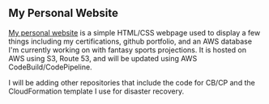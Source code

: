 ## My Personal Website

[My personal website](http://www.bjones.cloud) is a simple HTML/CSS webpage used to display a few things including my certifications, github portfolio, and an AWS database I'm currently working on with fantasy sports projections. It is hosted on AWS using S3, Route 53, and will be updated using AWS CodeBuild/CodePipeline.

I will be adding other repositories that include the code for CB/CP and the CloudFormation template I use for disaster recovery. 
